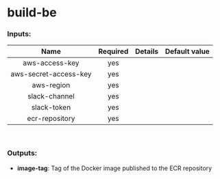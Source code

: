 # build-be

### Inputs:

| Name  | Required | Details | Default value |
| :---: | :------: | :-----: | :-----------: |
| aws-access-key | yes | | |
| aws-secret-access-key | yes | | |
| aws-region | yes | | |
| slack-channel | yes | | |
| slack-token | yes | | |
| ecr-repository | yes | | |

<br>

### Outputs:

- **image-tag**: Tag of the Docker image published to the ECR repository
